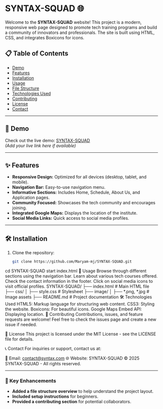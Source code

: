# SYNTAX-SQUAD 🌐

Welcome to the **SYNTAX-SQUAD** website! This project is a modern, responsive web page designed to promote tech training programs and build a community of innovators and professionals. The site is built using HTML, CSS, and integrates Boxicons for icons.

## 📋 Table of Contents
- [Demo](#demo)
- [Features](#features)
- [Installation](#installation)
- [Usage](#usage)
- [File Structure](#file-structure)
- [Technologies Used](#technologies-used)
- [Contributing](#contributing)
- [License](#license)
- [Contact](#contact)

---

## 🚀 Demo
Check out the live demo: [SYNTAX-SQUAD](#)  
*(Add your live link here if available)*

---

## ✨ Features
- **Responsive Design:** Optimized for all devices (desktop, tablet, and mobile).
- **Navigation Bar:** Easy-to-use navigation menu.
- **Informative Sections:** Includes Home, Schedule, About Us, and Application pages.
- **Community Focused:** Showcases the tech community and encourages joining.
- **Integrated Google Maps:** Displays the location of the institute.
- **Social Media Links:** Quick access to social media profiles.

---

## 🛠 Installation
1. Clone the repository:
   ```bash
   git clone https://github.com/Maryam-mj/SYNTAX-SQUAD.git
cd SYNTAX-SQUAD
start index.html
📌 Usage
Browse through different sections using the navigation bar.
Learn about various tech courses offered.
Check the contact information in the footer.
Click on social media icons to visit official profiles.
SYNTAX-SQUAD/
├── index.html          # Main HTML file
├── css/
│   ├── style.css       # Stylesheet
├── image/
│   ├── *.png, *.jpg    # Image assets
├── README.md           # Project documentation
🛠 Technologies Used
HTML5: Markup language for structuring web content.
CSS3: Styling the website.
Boxicons: For beautiful icons.
Google Maps Embed API: Displaying location.
🤝 Contributing
Contributions, issues, and feature requests are welcome!
Feel free to check the issues page and create a new issue if needed.

📜 License
This project is licensed under the MIT License - see the LICENSE file for details.

📞 Contact
For inquiries or support, contact us at:

📧 Email: contact@syntax.com
🌐 Website: SYNTAX-SQUAD
© 2025 SYNTAX-SQUAD - All rights reserved.

---

### 🔄 Key Enhancements
- **Added a file structure overview** to help understand the project layout.  
- **Included setup instructions** for beginners.  
- **Provided a contributing section** for potential collaborators.  




